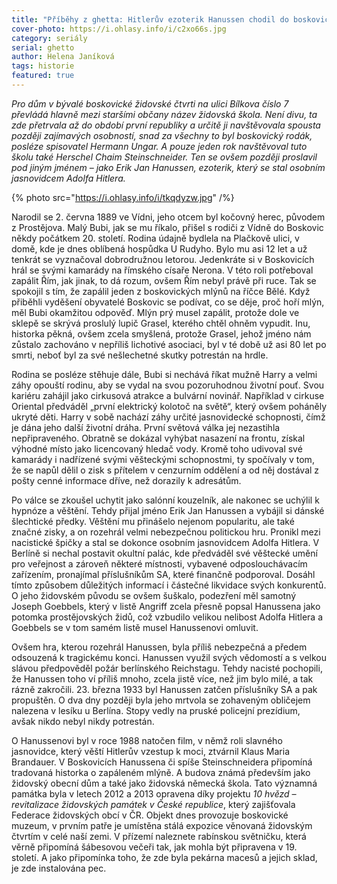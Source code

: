 ```yaml
---
title: "Příběhy z ghetta: Hitlerův ezoterik Hanussen chodil do boskovické židovské školy"
cover-photo: https://i.ohlasy.info/i/c2xo66s.jpg
category: seriály
serial: ghetto
author: Helena Janíková
tags: historie
featured: true
---
```


*Pro dům v bývalé boskovické židovské čtvrti na ulici Bílkova číslo 7 převládá hlavně mezi staršími občany název židovská škola. Není divu, ta zde přetrvala až do období první republiky a určitě ji navštěvovala spousta později zajímavých osobností, snad za všechny to byl boskovický rodák, posléze spisovatel Hermann Ungar. A pouze jeden rok navštěvoval tuto školu také Herschel Chaim Steinschneider. Ten se ovšem později proslavil pod jiným jménem – jako Erik Jan Hanussen, ezoterik, který se stal osobním jasnovidcem Adolfa Hitlera.*

{% photo src="https://i.ohlasy.info/i/tkqdyzw.jpg" /%}

Narodil se 2. června 1889 ve Vídni, jeho otcem byl kočovný herec, původem z Prostějova. Malý Bubi, jak se mu říkalo, přišel s rodiči z Vídně do Boskovic někdy počátkem 20. století. Rodina údajně bydlela na Plačkově ulici, v domě, kde je dnes oblíbená hospůdka U Rudyho. Bylo mu asi 12 let a už tenkrát se vyznačoval dobrodružnou letorou. Jedenkráte si v Boskovicích hrál se svými kamarády na římského císaře Nerona. V této roli potřeboval zapálit Řím, jak jinak, to dá rozum, ovšem Řím nebyl právě při ruce. Tak se spokojil s tím, že zapálil jeden z boskovických mlýnů na říčce Bělé. Když přiběhli vyděšení obyvatelé Boskovic se podívat, co se děje, proč hoří mlýn, měl Bubi okamžitou odpověď. Mlýn prý musel zapálit, protože dole ve sklepě se skrývá proslulý lupič Grasel, kterého chtěl ohněm vypudit. Inu, historka pěkná, ovšem zcela smyšlená, protože Grasel, jehož jméno nám zůstalo zachováno v nepříliš lichotivé asociaci, byl v té době už asi 80 let po smrti, neboť byl za své nešlechetné skutky potrestán na hrdle.

Rodina se posléze stěhuje dále, Bubi si nechává říkat mužně Harry a velmi záhy opouští rodinu, aby se vydal na svou pozoruhodnou životní pouť. Svou kariéru zahájil jako cirkusová atrakce a bulvární novinář. Například v cirkuse Oriental předváděl „první elektrický kolotoč na světě“, který ovšem poháněly ukryté děti. Harry v sobě nachází záhy určité jasnovidecké schopnosti, čímž je dána jeho další životní dráha. První světová válka jej nezastihla nepřipraveného. Obratně se dokázal vyhýbat nasazení na frontu, získal výhodné místo jako licencovaný hledač vody. Kromě toho udivoval své kamarády i nadřízené svými věšteckými schopnostmi, ty spočívaly v tom, že se napůl dělil o zisk s přítelem v cenzurním oddělení a od něj dostával z pošty cenné informace dříve, než dorazily k adresátům.

Po válce se zkoušel uchytit jako salónní kouzelník, ale nakonec se uchýlil k hypnóze a věštění. Tehdy přijal jméno Erik Jan Hanussen a vybájil si dánské šlechtické předky. Věštění mu přinášelo nejenom popularitu, ale také značné zisky, a on rozehrál velmi nebezpečnou politickou hru. Pronikl mezi nacistické špičky a stal se dokonce osobním jasnovidcem Adolfa Hitlera. V Berlíně si nechal postavit okultní palác, kde předváděl své věštecké umění pro veřejnost a zároveň některé místnosti, vybavené odposlouchávacím zařízením, pronajímal příslušníkům SA, které finančně podporoval. Dosáhl tímto způsobem důležitých informací i částečné likvidace svých konkurentů. O jeho židovském původu se ovšem šuškalo, podezření měl samotný Joseph Goebbels, který v listě Angriff zcela přesně popsal Hanussena jako potomka prostějovských židů, což vzbudilo velikou nelibost Adolfa Hitlera a Goebbels se v tom samém listě musel Hanussenovi omluvit.
 
Ovšem hra, kterou rozehrál Hanussen, byla příliš nebezpečná a předem odsouzená k tragickému konci. Hanussen využil svých vědomostí a s velkou slávou předpověděl požár berlínského Reichstagu. Tehdy nacisté pochopili, že Hanussen toho ví příliš mnoho, zcela jistě více, než jim bylo milé, a tak rázně zakročili. 23. března 1933 byl Hanussen zatčen příslušníky SA a pak propuštěn. O dva dny později byla jeho mrtvola se zohaveným obličejem nalezena v lesíku u Berlína. Stopy vedly na pruské policejní prezídium, avšak nikdo nebyl nikdy potrestán.

O Hanussenovi byl v roce 1988 natočen film, v němž roli slavného jasnovidce, který věští Hitlerův vzestup k moci, ztvárnil Klaus Maria Brandauer. V Boskovicích Hanussena či spíše Steinschneidera připomíná tradovaná historka o zapáleném mlýně. A budova známá především jako židovský obecní dům a také jako židovská německá škola. Tato významná památka byla v letech 2012 a 2013 opravena díky projektu *10 hvězd – revitalizace židovských památek v České republice*, který zajišťovala Federace židovských obcí v ČR. Objekt dnes provozuje boskovické muzeum, v prvním patře je umístěna stálá expozice věnovaná židovským čtvrtím v celé naší zemi. V přízemí naleznete rabínskou světničku, která věrně připomíná šábesovou večeři tak, jak mohla být připravena v 19. století. A jako připomínka toho, že zde byla pekárna macesů a jejich sklad, je zde instalována pec.
